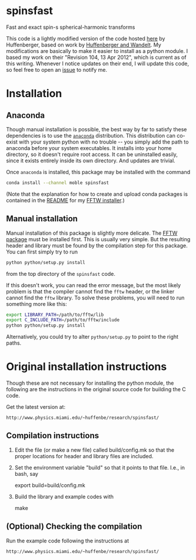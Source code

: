 # spinsfast
Fast and exact spin-s spherical-harmonic transforms

This code is a lightly modified version of the code hosted
[here](http://astrophysics.physics.fsu.edu/~huffenbe/research/spinsfast/index.html)
by Huffenberger, based on work by
[Huffenberger and Wandelt](http://stacks.iop.org/0067-0049/189/255).  My
modifications are basically to make it easier to install as a python module.  I
based my work on their "Revision 104, 13 Apr 2012", which is current as of this
writing.  Whenever I notice updates on their end, I will update this code, so
feel free to open an [issue](https://github.com/moble/spinsfast/issues) to
notify me.

# Installation

## Anaconda

Though manual installation is possible, the best way by far to satisfy these
dependencies is to use the [`anaconda`](http://continuum.io/downloads)
distribution.  This distribution can co-exist with your system python with no
trouble -- you simply add the path to anaconda before your system executables.
It installs into your home directory, so it doesn't require root access.  It
can be uninstalled easily, since it exists entirely inside its own directory.
And updates are trivial.

Once `anaconda` is installed, this package may be installed with the command

```bash
conda install --channel moble spinsfast
```

(Note that the explanation for how to create and upload conda packages is
contained in the [README](https://github.com/moble/fftw/blob/master/README.md)
for my [FFTW installer](https://github.com/moble/fftw).)

## Manual installation

Manual installation of this package is slightly more delicate.  The
[FFTW package](http://www.fftw.org/) must be installed first.  This is usually
very simple.  But the resulting header and library must be found by the
compilation step for this package.  You can first simply try to run

```bash
python python/setup.py install
```

from the top directory of the `spinsfast` code.

If this doesn't work, you can read the error message, but the most likely
problem is that the compiler cannot find the `fftw` header, or the linker
cannot find the `fftw` library.  To solve these problems, you will need to run
something more like this:

```bash
export LIBRARY_PATH=/path/to/fftw/lib
export C_INCLUDE_PATH=/path/to/fftw/include
python python/setup.py install
```

Alternatively, you could try to alter `python/setup.py` to point to the right
paths.


# Original installation instructions

Though these are not necessary for installing the python module, the following
are the instructions in the original source code for building the C code.

Get the latest version at:

    http://www.physics.miami.edu/~huffenbe/research/spinsfast/

## Compilation instructions

  1. Edit the file (or make a new file) called build/config.mk so that the proper locations for header and library files are included.

  2. Set the environment variable "build" so that it points to that file. I.e., in bash, say

        export build=build/config.mk 

  3. Build the library and example codes with 

        make

## (Optional) Checking the compilation

Run the example code following the instructions at 

    http://www.physics.miami.edu/~huffenbe/research/spinsfast/
